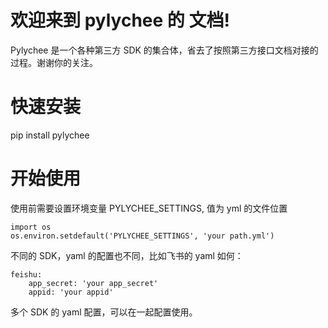 欢迎来到 pylychee 的 文档!
====================================
Pylychee 是一个各种第三方 SDK 的集合体，省去了按照第三方接口文档对接的过程。谢谢你的关注。

快速安装
===================
pip install pylychee
    
开始使用
===================
使用前需要设置环境变量 PYLYCHEE_SETTINGS, 值为 yml 的文件位置
    
    import os
    os.environ.setdefault('PYLYCHEE_SETTINGS', 'your path.yml')

不同的 SDK，yaml 的配置也不同，比如飞书的 yaml 如何：

    feishu:
        app_secret: 'your app_secret'
        appid: 'your appid'

多个 SDK 的 yaml 配置，可以在一起配置使用。
